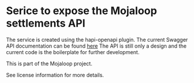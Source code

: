 # Serice to expose the Mojaloop settlements API 

The service is created using the hapi-openapi plugin.
The current Swagger API documentation can be found [here](./config/swagger.json)
The API is still only a design and the current code is the boilerplate for further development.

This is part of the Mojaloop project.

See license information for more details.